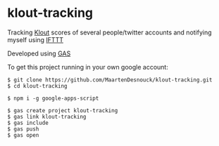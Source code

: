 # klout-tracking

Tracking [Klout](https://klout.com/#/MaartenDesnouck) scores of several people/twitter accounts and notifying myself using [IFTTT](https://ifttt.com/)

Developed using [GAS](https://www.npmjs.com/package/google-apps-script)

To get this project running in your own google account:
```
$ git clone https://github.com/MaartenDesnouck/klout-tracking.git
$ cd klout-tracking

$ npm i -g google-apps-script

$ gas create project klout-tracking
$ gas link klout-tracking
$ gas include
$ gas push
$ gas open
```
